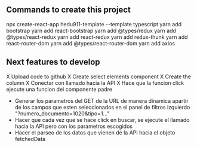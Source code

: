 ## Commands to create this project

npx create-react-app hedu911-template --template typescript
yarn add bootstrap
yarn add react-bootstrap
yarn add @types/redux
yarn add @types/react-redux
yarn add react-redux
yarn add redux-thunk
yarn add react-router-dom
yarn add @types/react-router-dom
yarn add axios

## Next features to develop

X Upload code to github
X Create select elements component
X Create the column
X Conectar con llamado hacia la API
X Hace que la funcion click ejecute una funcion del componente padre

- Generar los parametros del GET de la URL de manera dinamica apartir de
  los campos que esten seleccionados en el panel de filtros izquierdo "?numero_documento=1020&tipo=1..."
- Hacer que cada vez que se hace click en buscar, se ejecute el llamado hacia la API pero con los parametros escogidos
- Hacer el parseo de los datos que vienen de la API hacia el objeto fetchedData

